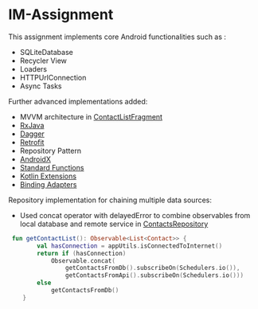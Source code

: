 # IM-Assignment

This assignment implements core Android functionalities such as :
- SQLiteDatabase
- Recycler View
- Loaders
- HTTPUrlConnection
- Async Tasks

Further advanced implementations added:
- MVVM architecture in [ContactListFragment](https://github.com/chauhan-abhi/IM-Assignment/blob/master/app/src/main/java/com/example/demo_day1/ui/contactList/ContactListFragment.kt)
- [RxJava](https://github.com/ReactiveX/RxJava)
- [Dagger](https://github.com/google/dagger)
- [Retrofit](https://github.com/square/retrofit)
- Repository Pattern
- [AndroidX](https://developer.android.com/jetpack/androidx)
- [Standard Functions](https://kotlinlang.org/docs/reference/scope-functions.html)
- [Kotlin Extensions](https://kotlinlang.org/docs/reference/extensions.html)
- [Binding Adapters](https://developer.android.com/topic/libraries/data-binding/binding-adapters)

Repository implementation for chaining multiple data sources:
- Used concat operator with delayedError to combine observables from local database and remote service in 
[ContactsRepository](https://github.com/chauhan-abhi/IM-Assignment/blob/master/app/src/main/java/com/example/demo_day1/ui/contactList/repository/ContactsRepository.kt)

```kotlin
 fun getContactList(): Observable<List<Contact>> {
        val hasConnection = appUtils.isConnectedToInternet()
        return if (hasConnection)
            Observable.concat(
                getContactsFromDb().subscribeOn(Schedulers.io()),
                getContactsFromApi().subscribeOn(Schedulers.io()))
        else
            getContactsFromDb()
    }
```
